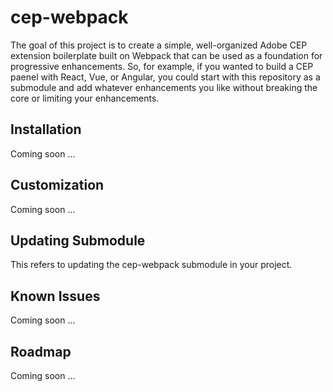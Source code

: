 # cep-webpack

The goal of this project is to create a simple, well-organized Adobe CEP extension boilerplate built on Webpack that can be used as a foundation for progressive enhancements. So, for example, if you wanted to build a CEP paenel with React, Vue, or Angular, you could start with this repository as a submodule and add whatever enhancements you like without breaking the core or limiting your enhancements.

## Installation

Coming soon ...

## Customization 

Coming soon ...

## Updating Submodule

This refers to updating the cep-webpack submodule in your project.

## Known Issues

Coming soon ...

## Roadmap

Coming soon ...